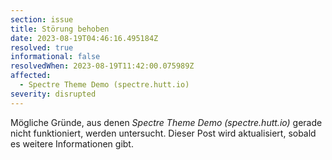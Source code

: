 ```yaml
---
section: issue
title: Störung behoben
date: 2023-08-19T04:46:16.495184Z
resolved: true
informational: false
resolvedWhen: 2023-08-19T11:42:00.075989Z
affected:
  - Spectre Theme Demo (spectre.hutt.io)
severity: disrupted
---
```

Mögliche Gründe, aus denen *Spectre Theme Demo (spectre.hutt.io)* gerade nicht funktioniert, werden untersucht. Dieser Post wird aktualisiert, sobald es weitere Informationen gibt.

        